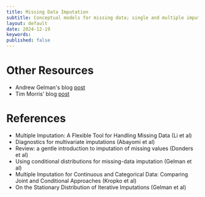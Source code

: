 ```yaml
---
title: Missing Data Imputation
subtitle: Conceptual models for missing data; single and multiple imputation.
layout: default
date: 2024-12-19
keywords:
published: false
---
```


# Other Resources
- Andrew Gelman's blog [post](https://statmodeling.stat.columbia.edu/2024/12/17/iterative-imputation/)
- Tim Morris' blog [post](https://tpmorris.substack.com/p/mice-is-not-a-gibbs-sampler)

# References
- Multiple Imputation: A Flexible Tool for Handling Missing Data (Li et al)
- Diagnostics for multivariate imputations (Abayomi et al)
- Review: a gentle introduction to imputation of missing values (Donders et al)
- Using conditional distributions for missing-data imputation (Gelman et al)
- Multiple Imputation for Continuous and Categorical Data: Comparing Joint and Conditional Approaches (Kropko et al)
- On the Stationary Distribution of Iterative Imputations (Gelman et al)
